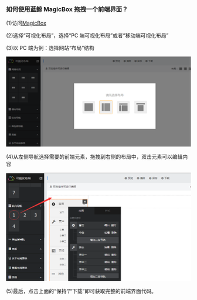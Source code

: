 ### 如何使用蓝鲸 MagicBox 拖拽一个前端界面？

(1)访问[MagicBox](http://magicbox.bk.tencent.com/)

(2)选择“可视化布局”，选择“PC 端可视化布局”或者“移动端可视化布局”

(3)以 PC 端为例：选择网站“布局”结构

![](../assets/image063.png)

(4)从左侧导航选择需要的前端元素，拖拽到右侧的布局中，双击元素可以编辑内容

![](../assets/image064.png)

(5)最后，点击上面的“保持”/“下载”即可获取完整的前端界面代码。
